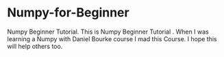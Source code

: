 # Numpy-for-Beginner
Numpy Beginner Tutorial.
This is Numpy Beginner Tutorial . When I was learning a Numpy with Daniel Bourke course I mad this Course. I hope this will help others too.
